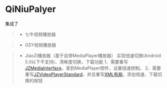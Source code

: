 # QiNiuPalyer
集成了

> * 七牛视频播放器
>

> * GSY视频播放器

> * JiaoZi播放器（基于自带MediaPlayer播放器）
> 实现倍速切换(Android 5.0以下不支持)、清晰度切换，下载功能
> 1、需要重写[JZMediaInterface](https://github.com/wapchief/QiNiuPlayer/blob/master/app/src/main/java/com/wapchief/qiniuplayer/views/MyJZVideoPlayerStandard.java)，拿到MediaPlayer控件，设置倍速控制。
> 2、需要重写[JZVideoPlayerStandard](https://github.com/wapchief/QiNiuPlayer/blob/master/app/src/main/java/com/wapchief/qiniuplayer/system/MyJZMediaSystem.java)，并且重写[XML布局](https://github.com/wapchief/QiNiuPlayer/blob/master/app/src/main/res/layout/jiaozi_player_video.xml)，添加倍速、下载切换的按钮
